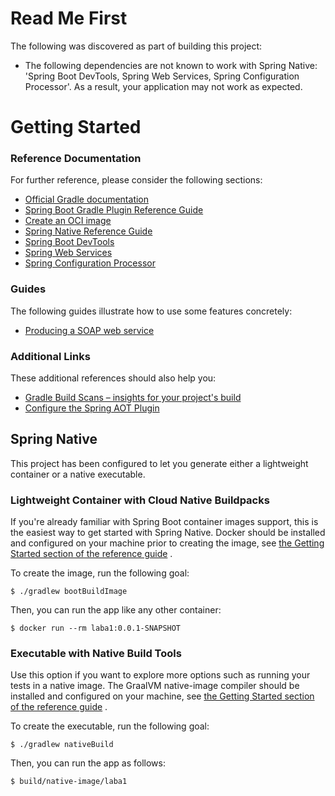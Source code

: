 # Read Me First

The following was discovered as part of building this project:

* The following dependencies are not known to work with Spring Native: 'Spring Boot DevTools, Spring Web Services,
  Spring Configuration Processor'. As a result, your application may not work as expected.

# Getting Started

### Reference Documentation

For further reference, please consider the following sections:

* [Official Gradle documentation](https://docs.gradle.org)
* [Spring Boot Gradle Plugin Reference Guide](https://docs.spring.io/spring-boot/docs/2.6.4/gradle-plugin/reference/html/)
* [Create an OCI image](https://docs.spring.io/spring-boot/docs/2.6.4/gradle-plugin/reference/html/#build-image)
* [Spring Native Reference Guide](https://docs.spring.io/spring-native/docs/current/reference/htmlsingle/)
* [Spring Boot DevTools](https://docs.spring.io/spring-boot/docs/2.6.4/reference/htmlsingle/#using-boot-devtools)
* [Spring Web Services](https://docs.spring.io/spring-boot/docs/2.6.4/reference/htmlsingle/#boot-features-webservices)
* [Spring Configuration Processor](https://docs.spring.io/spring-boot/docs/2.6.4/reference/htmlsingle/#configuration-metadata-annotation-processor)

### Guides

The following guides illustrate how to use some features concretely:

* [Producing a SOAP web service](https://spring.io/guides/gs/producing-web-service/)

### Additional Links

These additional references should also help you:

* [Gradle Build Scans – insights for your project's build](https://scans.gradle.com#gradle)
* [Configure the Spring AOT Plugin](https://docs.spring.io/spring-native/docs/0.11.2/reference/htmlsingle/#spring-aot-gradle)

## Spring Native

This project has been configured to let you generate either a lightweight container or a native executable.

### Lightweight Container with Cloud Native Buildpacks

If you're already familiar with Spring Boot container images support, this is the easiest way to get started with Spring
Native. Docker should be installed and configured on your machine prior to creating the image,
see [the Getting Started section of the reference guide](https://docs.spring.io/spring-native/docs/0.11.2/reference/htmlsingle/#getting-started-buildpacks)
.

To create the image, run the following goal:

```
$ ./gradlew bootBuildImage
```

Then, you can run the app like any other container:

```
$ docker run --rm laba1:0.0.1-SNAPSHOT
```

### Executable with Native Build Tools

Use this option if you want to explore more options such as running your tests in a native image. The GraalVM
native-image compiler should be installed and configured on your machine,
see [the Getting Started section of the reference guide](https://docs.spring.io/spring-native/docs/0.11.2/reference/htmlsingle/#getting-started-native-build-tools)
.

To create the executable, run the following goal:

```
$ ./gradlew nativeBuild
```

Then, you can run the app as follows:

```
$ build/native-image/laba1
```
